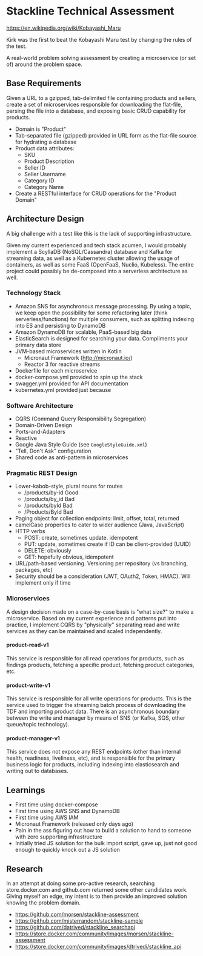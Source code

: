 # Stackline Technical Assessment

https://en.wikipedia.org/wiki/Kobayashi_Maru

Kirk was the first to beat the Kobayashi Maru test by changing the rules of the test.

A real-world problem solving assessment by creating a microservice (or set of) around the problem space.

## Base Requirements

Given a URL to a gzipped, tab-delimited file containing products and sellers, create a set of microservices responsible for downloading the flat-file, parsing the file into a database, and exposing basic CRUD capability for products.

* Domain is "Product"
* Tab-separated file (gzipped) provided in URL form as the flat-file source for hydrating a database
* Product data attributes:
  * SKU
  * Product Description
  * Seller ID
  * Seller Username
  * Category ID
  * Category Name
* Create a RESTful interface for CRUD operations for the "Product Domain"

## Architecture Design

A big challenge with a test like this is the lack of supporting infrastructure.

Given my current experienced and tech stack acumen, I would probably implement a ScyllaDB (NoSQL/Cassandra) database and Kafka for streaming data, as well as a Kubernetes cluster allowing the usage of containers, as well as some FaaS (OpenFaaS, Nuclio, Kubeless). The entire project could possibly be de-composed into a serverless architecture as well.

### Technology Stack

* Amazon SNS for asynchronous message processing. By using a topic, we keep open the possibility for some refactoring later (think serverless/functions) for multiple consumers, such as splitting indexing into ES and persisting to DynamoDB
* Amazon DynamoDB for scalable, PaaS-based big data
* ElasticSearch is designed for searching your data. Compliments your primary data store
* JVM-based microservices written in Kotlin
  * Micronaut Framework (http://micronaut.io/)
  * Reactor 3 for reactive streams
* Dockerfile for each microservice
* docker-compose.yml provided to spin up the stack
* swagger.yml provided for API documentation
* kubernetes.yml provided just because

### Software Architecture

* CQRS (Command Query Responsibility Segregation)
* Domain-Driven Design
* Ports-and-Adapters
* Reactive
* Google Java Style Guide (see `GoogleStyleGuide.xml`)
* "Tell, Don't Ask" configuration
* Shared code as anti-pattern in microservices

### Pragmatic REST Design

* Lower-kabob-style, plural nouns for routes
  * /products/by-id Good
  * /products/by_id Bad
  * /products/byId Bad
  * /Products/ById Bad
* Paging object for collection endpoints: limit, offset, total, returned
* camelCase properties to cater to wider audience (Java, JavaScript)
* HTTP verbs
  * POST: create, sometimes update. idempotent
  * PUT: update, sometimes create if ID can be client-provided (UUID)
  * DELETE: obviously
  * GET: hopefully obvious, idempotent
* URL/path-based versioning. Versioning per repository (vs branching, packages, etc)
* Security should be a consideration (JWT, OAuth2, Token, HMAC). Will implement only if time

### Microservices

A design decision made on a case-by-case basis is "what size?" to make a microservice. Based on my current experience and patterns put into practice, I implement CQRS by "physically" separating read and write services as they can be maintained and scaled independently.

#### product-read-v1

This service is responsible for all read operations for products, such as findings products, fetching a specific product, fetching product categories, etc.

#### product-write-v1

This service is responsible for all write operations for products. This is the service used to trigger the streaming batch process of downloading the TDF and importing product data. There is an asynchronous boundary between the write and manager by means of SNS (or Kafka, SQS, other queue/topic technology).

#### product-manager-v1

This service does not expose any REST endpoints (other than internal health, readiness, liveliness, etc), and is responsible for the primary business logic for products, including indexing into elasticsearch and writing out to databases.

## Learnings

* First time using docker-compose
* First time using AWS SNS and DynamoDB
* First time using AWS IAM
* Micronaut Framework (released only days ago)
* Pain in the ass figuring out how to build a solution to hand to someone with zero supporting infrastructure
* Initially tried JS solution for the bulk import script, gave up, just not good enough to quickly knock out a JS solution

## Research

In an attempt at doing some pro-active research, searching store.docker.com and github.com returned some other candidates work. Giving myself an edge, my intent is to then provide an improved solution knowing the problem domain.

* https://github.com/morsen/stackline-assessment
* https://github.com/misterrandom/stackline-sample
* https://github.com/datrived/stackline_searchapi
* https://store.docker.com/community/images/morsen/stackline-assessment
* https://store.docker.com/community/images/dtrivedi/stackline_api
